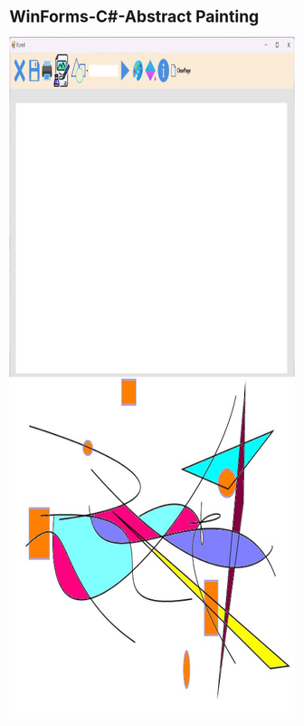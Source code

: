 # WinForms-C#-Abstract Painting

<img src="/imagini/startApp.jpg" width = "600" height="600">  
<img src="/imagini/painting1.jpg" width = "600" height="600">
